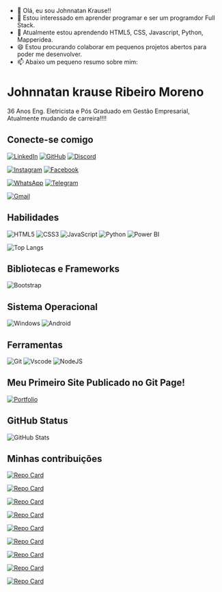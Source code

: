 - 👋 Olá, eu sou Johnnatan Krause!!
- 👀 Estou interessado em aprender programar e ser um programdor Full Stack.
- 🌱 Atualmente estou aprendendo HTML5, CSS, Javascript, Python, Mapperidea.
- 😄 Estou procurando colaborar em pequenos projetos abertos para poder me desenvolver.
- 📫 Abaixo um pequeno resumo sobre mim:

# Johnnatan krause Ribeiro Moreno 
36 Anos Eng. Eletricista e Pós Graduado em Gestão Empresarial, Atualmente mudando de carreira!!!!

## Conecte-se comigo

[![LinkedIn](https://img.shields.io/badge/LinkedIn-0077B5?style=for-the-badge&logo=linkedin&logoColor=white)](https://www.linkedin.com/in/johnnatankrause/)
[![GitHub](https://img.shields.io/badge/GitHub-100000?style=for-the-badge&logo=github&logoColor=white)](https://github.com/JohnnatanKrause) 
[![Discord](https://img.shields.io/badge/Discord-7289DA?style=for-the-badge&logo=discord&logoColor=white)](https://discord.com/channels/@johnnatankrause/)

[![Instagram](https://img.shields.io/badge/-Instagram-%23E4405F?style=for-the-badge&logo=instagram&logoColor=white)](https://www.instagram.com/johnnatankrause/) 
[![Facebook](https://img.shields.io/badge/Facebook-1877F2?style=for-the-badge&logo=facebook&logoColor=white)](https://www.facebook.com/johnnatankrause/)


[![WhatsApp](https://img.shields.io/badge/WhatsApp-25D366?style=for-the-badge&logo=whatsapp&logoColor=white)](https://wa.me/55045988213899)
[![Telegram](https://img.shields.io/badge/Telegram-000?style=for-the-badge&logo=telegram&logoColor=2CA5E0)](https://t.me/johnnatankrause)

[![Gmail](https://img.shields.io/badge/Gmail-333333?style=for-the-badge&logo=gmail&logoColor=red)](mailto:johnnatankrause@gmail.com)

## Habilidades

![HTML5](https://img.shields.io/badge/HTML5-E34F26?style=for-the-badge&logo=html5&logoColor=white) 
![CSS3](https://img.shields.io/badge/CSS3-1572B6?style=for-the-badge&logo=css3&logoColor=white)
![JavaScript](https://img.shields.io/badge/JavaScript-F7DF1E?style=for-the-badge&logo=javascript&logoColor=black)
![Python](https://img.shields.io/badge/python-3670A0?style=for-the-badge&logo=python&logoColor=ffdd54)
![Power BI](https://img.shields.io/badge/Power%20BI-F2C94C?style=for-the-badge&logo=powerbi&logoColor=black)

![Top Langs](https://github-readme-stats-git-masterrstaa-rickstaa.vercel.app/api/top-langs/?username=johnnatankrause&layout=compact&bg_color=000&border_color=30A3DC&title_color=E94D5F&text_color=FFF&hide=PHP)

## Bibliotecas e Frameworks

![Bootstrap](https://img.shields.io/badge/-boostrap-0D1117?style=for-the-badge&logo=bootstrap&labelColor=0D1117)

## Sistema Operacional

![Windows](https://img.shields.io/badge/Windows-000?style=for-the-badge&logo=windows&logoColor=2CA5E0)
![Android](https://img.shields.io/badge/Android-3DDC84?style=for-the-badge&logo=android&logoColor=white)

## Ferramentas

![Git](https://img.shields.io/badge/GIT-E44C30?style=for-the-badge&logo=git&logoColor=white)
![Vscode](https://img.shields.io/badge/Vscode-007ACC?style=for-the-badge&logo=visual-studio-code&logoColor=white)
![NodeJS](https://img.shields.io/badge/node.js-6DA55F?style=for-the-badge&logo=node.js&logoColor=white)

## Meu Primeiro Site Publicado no Git Page!

[![Portfolio](https://img.shields.io/badge/Portfolio-FF5722?style=for-the-badge&logo=todoist&logoColor=white)](https://johnnatankrause.github.io/Portifolio/)

## GitHub Status

![GitHub Stats](https://github-readme-stats.vercel.app/api?username=johnnatankrause&theme=transparent&bg_color=000&border_color=30A3DC&show_icons=true&icon_color=30A3DC&title_color=E94D5F&text_color=FFF)

## Minhas contribuições

[![Repo Card](https://github-readme-stats.vercel.app/api/pin/?username=johnnatankrause&repo=Portifolio&bg_color=000&border_color=30A3DC&show_icons=true&icon_color=30A3DC&title_color=E94D5F&text_color=FFF)](https://github.com/JohnnatanKrause/Portifolio)

[![Repo Card](https://github-readme-stats.vercel.app/api/pin/?username=johnnatankrause&repo=dio-lab-open-source&bg_color=000&border_color=30A3DC&show_icons=true&icon_color=30A3DC&title_color=E94D5F&text_color=FFF)](https://github.com/johnnatankrause/dio-lab-open-source)

[![Repo Card](https://github-readme-stats.vercel.app/api/pin/?username=johnnatankrause&repo=trilha-python-dio&bg_color=000&border_color=30A3DC&show_icons=true&icon_color=30A3DC&title_color=E94D5F&text_color=FFF)](https://github.com/johnnatankrause/trilha-python-dio)

[![Repo Card](https://github-readme-stats.vercel.app/api/pin/?username=johnnatankrause&repo=Desafio-01-DIO-Sistema-Bancario-com-Python&bg_color=000&border_color=30A3DC&show_icons=true&icon_color=30A3DC&title_color=E94D5F&text_color=FFF)](https://github.com/johnnatankrause/Desafio-01-DIO-Sistema-Bancario-com-Python)

[![Repo Card](https://github-readme-stats.vercel.app/api/pin/?username=johnnatankrause&repo=Desafio-02-DIO-Sistema-Bancario-com-Python&bg_color=000&border_color=30A3DC&show_icons=true&icon_color=30A3DC&title_color=E94D5F&text_color=FFF)](https://github.com/johnnatankrause/Desafio-02-DIO-Sistema-Bancario-com-Python)

[![Repo Card](https://github-readme-stats.vercel.app/api/pin/?username=johnnatankrause&repo=Desafio-03-DIO-Sistema-Bancario-com-Python&bg_color=000&border_color=30A3DC&show_icons=true&icon_color=30A3DC&title_color=E94D5F&text_color=FFF)](https://github.com/johnnatankrause/Desafio-03-DIO-Sistema-Bancario-com-Python)

[![Repo Card](https://github-readme-stats.vercel.app/api/pin/?username=johnnatankrause&repo=Desafio-04-DIO-Criando-um-Pacote-de-Processamento-de-Imagens-com-Python&bg_color=000&border_color=30A3DC&show_icons=true&icon_color=30A3DC&title_color=E94D5F&text_color=FFF)](https://github.com/johnnatankrause/Desafio-04-DIO-Criando-um-Pacote-de-Processamento-de-Imagens-com-Python)

[![Repo Card](https://github-readme-stats.vercel.app/api/pin/?username=johnnatankrause&repo=power_bi_analyst&bg_color=000&border_color=30A3DC&show_icons=true&icon_color=30A3DC&title_color=E94D5F&text_color=FFF)](https://github.com/JohnnatanKrause/power_bi_analyst)

[![Repo Card](https://github-readme-stats.vercel.app/api/pin/?username=johnnatankrause&repo=Desafio-05-DIO-Analisando-dados-Com-Power-BI&bg_color=000&border_color=30A3DC&show_icons=true&icon_color=30A3DC&title_color=E94D5F&text_color=FFF)](https://github.com/JohnnatanKrause/Desafio-05-DIO-Analisando-dados-Com-Power-BI)



